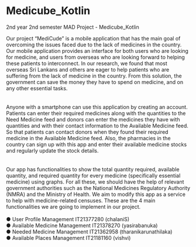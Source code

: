 # Medicube_Kotlin
2nd year 2nd semester MAD Project - Medicube_Kotlin

Our project “MediCude” is a mobile application that has the main goal of overcoming the issues faced due to the lack of medicines in the country. Our mobile application provides an interface for both users who are looking for medicine, and users from overseas who are looking forward to helping these patients to interconnect. In our research, we found that most overseas Sri Lankans and others are eager to help patients who are suffering from the lack of medicine in the country.  From this solution, the government can save the money they have to spend on medicine, and on any other essential tasks. <br/><br/><br/>
Anyone with a smartphone can use this application by creating an account. Patients can enter their required medicines along with the quantities to the Need Medicine feed and donors can enter the medicines they have with quantities and with their contact information to the Available Medicine feed. So that patients can contact donors when they found their required medicine in the Available Medicine feed. Also, the pharmacies in the country can sign up with this app and enter their available medicine stocks and regularly update the stock details.<br/><br/><br/>
Our app has functionalities to show the total quantity required, available quantity, and required quantity for every medicine (specifically essential medicine) using graphs. For all these, we should have the help of relevant government authorities such as the National Medicines Regulatory Authority (NMRA) and the Ministry of Health. We aim to modify this app as a service to help with medicine-related censuses.
These are the 4 main functionalities we are going to implement in our project.<br/><br/>
●	User Profile Management          IT21377280 (chalaniS)<br/>
●	Available Medicine Management    IT21378270 (yasirabanuka)<br/>
●	Needed Medicine Management       IT21362958 (tharanikarunathilaka)<br/>
●	Available Places Management      IT21181160 (vishvi)<br/>


